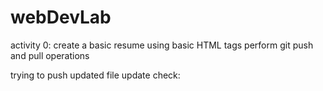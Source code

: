 # webDevLab
activity 0:
  create a basic resume using basic HTML tags
  perform git push and pull operations

trying to push updated file
update check: